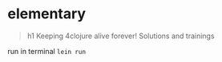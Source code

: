 # elementary

>h1
> Keeping 4clojure alive forever! Solutions and trainings
> 

run in terminal
```lein run```

